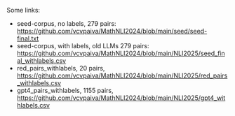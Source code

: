 Some links: 
* seed-corpus, no labels, 279 pairs: https://github.com/vcvpaiva/MathNLI2024/blob/main/seed/seed-final.txt
* seed-corpus, with labels, old LLMs 279 pairs: https://github.com/vcvpaiva/MathNLI2024/blob/main/NLI2025/seed_final_withlabels.csv
* red_pairs_withlabels, 20 pairs, https://github.com/vcvpaiva/MathNLI2024/blob/main/NLI2025/red_pairs_withlabels.csv
* gpt4_pairs_withlabels, 1155 pairs, https://github.com/vcvpaiva/MathNLI2024/blob/main/NLI2025/gpt4_withlabels.csv
